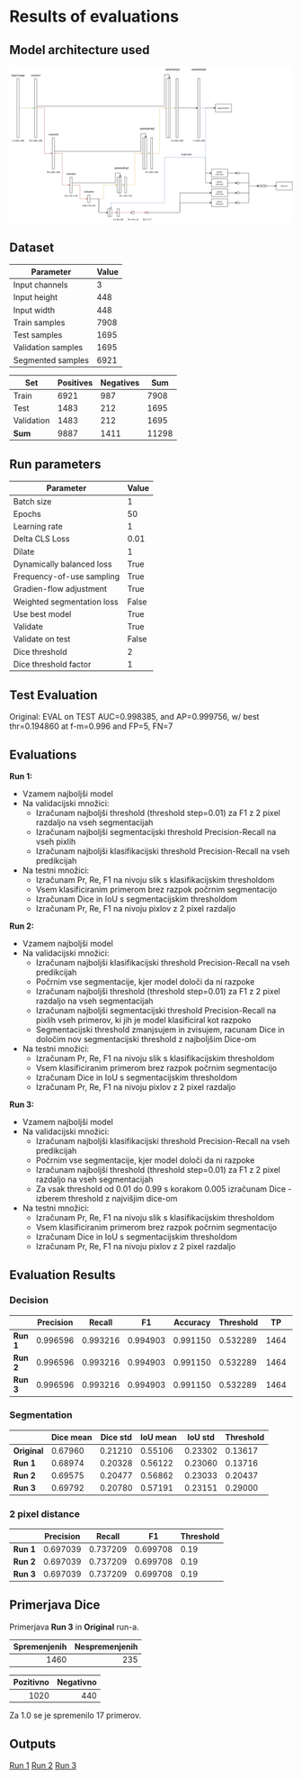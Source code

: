 # Results of evaluations

## Model architecture used

![architecture](./arhitektura_v2.png)

## Dataset

| Parameter         | Value       |
| -----------       | ----------- |
| Input channels    | 3           |
| Input height      | 448         |
| Input width       | 448         |
| Train samples     | 7908        |
| Test samples      | 1695        |
| Validation samples| 1695        |
| Segmented samples | 6921        |


| Set         | Positives   | Negatives   |  Sum        |
| ----------- | ----------- | ----------- | ----------- |
| Train       | 6921        | 987         | 7908        |
| Test        | 1483        | 212         | 1695        |
| Validation  | 1483        | 212         | 1695        |
| **Sum**     | 9887        | 1411        | 11298       |

## Run parameters

| Parameter                      | Value       |
| -----------                    | ----------- |
| Batch size                     | 1           |
| Epochs                         | 50          |
| Learning rate                  | 1           |
| Delta CLS Loss                 | 0.01        |
| Dilate                         | 1           |
| Dynamically balanced loss      | True        |
| Frequency-of-use sampling      | True        |
| Gradien-flow adjustment        | True        |
| Weighted segmentation loss     | False       |
| Use best model                 | True        |
| Validate                       | True        |
| Validate on test               | False       |
| Dice threshold                 | 2           |
| Dice threshold factor          | 1           |

## Test Evaluation

Original: EVAL on TEST AUC=0.998385, and AP=0.999756, w/ best thr=0.194860 at f-m=0.996 and FP=5, FN=7

## Evaluations

**Run 1:**
- Vzamem najboljši model
- Na validacijski množici:
    - Izračunam najboljši threshold (threshold step=0.01) za F1 z 2 pixel razdaljo na vseh segmentacijah
    - Izračunam najboljši segmentacijski threshold Precision-Recall na vseh pixlih
    - Izračunam najboljši klasifikacijski threshold Precision-Recall na vseh predikcijah
- Na testni množici:
    - Izračunam Pr, Re, F1 na nivoju slik s klasifikacijskim thresholdom
    - Vsem klasificiranim primerom brez razpok počrnim segmentacijo
    - Izračunam Dice in IoU s segmentacijskim thresholdom
    - Izračunam Pr, Re, F1 na nivoju pixlov z 2 pixel razdaljo

**Run 2:**
- Vzamem najboljši model
- Na validacijski množici:
    - Izračunam najboljši klasifikacijski threshold Precision-Recall na vseh predikcijah
    - Počrnim vse segmentacije, kjer model določi da ni razpoke
    - Izračunam najboljši threshold (threshold step=0.01) za F1 z 2 pixel razdaljo na vseh segmentacijah
    - Izračunam najboljši segmentacijski threshold Precision-Recall na pixlih vseh primerov, ki jih je model klasificiral kot razpoko
    - Segmentacijski threshold zmanjsujem in zvisujem, racunam Dice in določim nov segmentacijski threshold z najboljšim Dice-om
- Na testni množici:
    - Izračunam Pr, Re, F1 na nivoju slik s klasifikacijskim thresholdom
    - Vsem klasificiranim primerom brez razpok počrnim segmentacijo
    - Izračunam Dice in IoU s segmentacijskim thresholdom
    - Izračunam Pr, Re, F1 na nivoju pixlov z 2 pixel razdaljo

**Run 3:**
- Vzamem najboljši model
- Na validacijski množici:
    - Izračunam najboljši klasifikacijski threshold Precision-Recall na vseh predikcijah
    - Počrnim vse segmentacije, kjer model določi da ni razpoke
    - Izračunam najboljši threshold (threshold step=0.01) za F1 z 2 pixel razdaljo na vseh segmentacijah
    - Za vsak threshold od 0.01 do 0.99 s korakom 0.005 izračunam Dice - izberem threshold z najvišjim dice-om
- Na testni množici:
    - Izračunam Pr, Re, F1 na nivoju slik s klasifikacijskim thresholdom
    - Vsem klasificiranim primerom brez razpok počrnim segmentacijo
    - Izračunam Dice in IoU s segmentacijskim thresholdom
    - Izračunam Pr, Re, F1 na nivoju pixlov z 2 pixel razdaljo

## Evaluation Results

### Decision
|             | Precision | Recall   | F1       | Accuracy | Threshold | TP   | FP   | FN   | TN   |
| ----------- | ----------| ---------| ---------|----------|-----------|------|------|------|------|
| **Run 1**   | 0.996596  | 0.993216 | 0.994903 | 0.991150 | 0.532289  | 1464 | 5    | 10   | 216  |
| **Run 2**   | 0.996596  | 0.993216 | 0.994903 | 0.991150 | 0.532289  | 1464 | 5    | 10   | 216  |
| **Run 3**   | 0.996596  | 0.993216 | 0.994903 | 0.991150 | 0.532289  | 1464 | 5    | 10   | 216  |

### Segmentation
|              | Dice mean | Dice std | IoU mean | IoU std  | Threshold |
| -------------| ----------| ---------| ---------|----------|-----------|
| **Original** | 0.67960   | 0.21210  | 0.55106  | 0.23302  | 0.13617   |
| **Run 1**    | 0.68974   | 0.20328  | 0.56122  | 0.23060  | 0.13716   |
| **Run 2**    | 0.69575   | 0.20477  | 0.56862  | 0.23033  | 0.20437   |
| **Run 3**    | 0.69792   | 0.20780  | 0.57191  | 0.23151  | 0.29000   |

### 2 pixel distance

|             | Precision | Recall   | F1       | Threshold |
| ----------- | ----------| ---------| ---------|-----------|
| **Run 1**   | 0.697039  | 0.737209 | 0.699708 | 0.19      |
| **Run 2**   | 0.697039  | 0.737209 | 0.699708 | 0.19      |
| **Run 3**   | 0.697039  | 0.737209 | 0.699708 | 0.19      |

## Primerjava Dice

Primerjava **Run 3** in **Original** run-a.

|Spremenjenih|Nespremenjenih|
|-----------:|-------------:|
|        1460|           235|

|Pozitivno|Negativno|        
|--------:|--------:|
|     1020|      440|

Za 1.0 se je spremenilo 17 primerov.

## Outputs
[Run 1](./upsampling_7/run1.out)
[Run 2](./upsampling_7/run2.out)
[Run 3](./upsampling_7/run3.out)